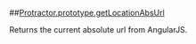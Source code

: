 ##[Protractor.prototype.getLocationAbsUrl](https://github.com/angular/protractor/blob/master/lib/protractor.js#L906)

Returns the current absolute url from AngularJS.






